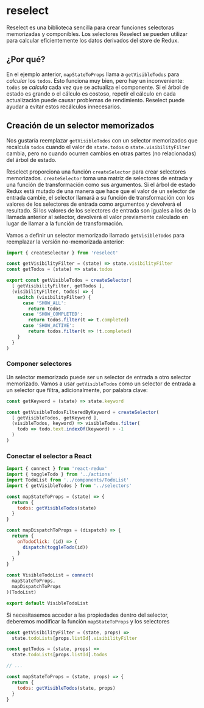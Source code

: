 # reselect

Reselect es una biblioteca sencilla para crear funciones selectoras memorizadas y componibles. Los selectores Reselect se pueden utilizar para calcular eficientemente los datos derivados del store de Redux.

## ¿Por qué?

En el ejemplo anterior, `mapStateToProps` llama a `getVisibleTodos` para _calcular_ los `todos`. Esto funciona muy bien, pero hay un inconveniente: `todos` se _calcula_ cada vez que se actualiza el componente. Si el árbol de estado es grande o el cálculo es costoso, repetir el cálculo en cada actualización puede causar problemas de rendimiento. Reselect puede ayudar a evitar estos recálculos innecesarios.

## Creación de un selector memorizados

Nos gustaría reemplazar `getVisibleTodos` con un selector memorizados que recalcula `todos` cuando el valor de `state.todos` o `state.visibilityFilter` cambia, pero no cuando ocurren cambios en otras partes (no relacionadas) del árbol de estado.

Reselect proporciona una función `createSelector` para crear selectores memorizados. `createSelector` toma una matriz de selectores de entrada y una función de transformación como sus argumentos. Si el árbol de estado Redux está mutado de una manera que hace que el valor de un selector de entrada cambie, el selector llamará a su función de transformación con los valores de los selectores de entrada como argumentos y devolverá el resultado. Si los valores de los selectores de entrada son iguales a los de la llamada anterior al selector, devolverá el valor previamente calculado en lugar de llamar a la función de transformación.

Vamos a definir un selector memorizado llamado `getVisibleTodos` para reemplazar la versión no-memorizada anterior:

```js
import { createSelector } from 'reselect'

const getVisibilityFilter = (state) => state.visibilityFilter
const getTodos = (state) => state.todos

export const getVisibleTodos = createSelector(
  [ getVisibilityFilter, getTodos ],
  (visibilityFilter, todos) => {
    switch (visibilityFilter) {
      case 'SHOW_ALL':
        return todos
      case 'SHOW_COMPLETED':
        return todos.filter(t => t.completed)
      case 'SHOW_ACTIVE':
        return todos.filter(t => !t.completed)
    }
  }
)
```

### Componer selectores

Un selector memorizado puede ser un selector de entrada a otro selector memorizado. Vamos a usar `getVisibleTodos` como un selector de entrada a un selector que filtra, adicionalmente, por palabra clave:

```js
const getKeyword = (state) => state.keyword

const getVisibleTodosFilteredByKeyword = createSelector(
  [ getVisibleTodos, getKeyword ],
  (visibleTodos, keyword) => visibleTodos.filter(
    todo => todo.text.indexOf(keyword) > -1
  )
)
```

### Conectar el selector a React

```js
import { connect } from 'react-redux'
import { toggleTodo } from '../actions'
import TodoList from '../components/TodoList'
import { getVisibleTodos } from '../selectors'

const mapStateToProps = (state) => {
  return {
    todos: getVisibleTodos(state)
  }
}

const mapDispatchToProps = (dispatch) => {
  return {
    onTodoClick: (id) => {
      dispatch(toggleTodo(id))
    }
  }
}

const VisibleTodoList = connect(
  mapStateToProps,
  mapDispatchToProps
)(TodoList)

export default VisibleTodoList
```
Si necesitasemos acceder a las propiedades dentro del selector, deberemos modificar la función `mapStateToProps` y los selectores

```js
const getVisibilityFilter = (state, props) =>
  state.todoLists[props.listId].visibilityFilter

const getTodos = (state, props) =>
  state.todoLists[props.listId].todos

// ...

const mapStateToProps = (state, props) => {
  return {
    todos: getVisibleTodos(state, props)
  }
}
```